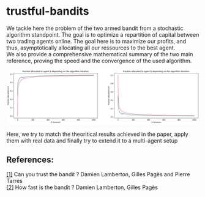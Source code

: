 # trustful-bandits

We tackle here the problem of the two armed bandit from a stochastic algorithm standpoint. The goal is to optimize a repartition of capital between two trading agents online. The goal here is to maximize our profits, and thus, asymptotically allocating all our ressources to the best agent.  
We also provide a comprehensive mathematical summary of the two main reference, proving the speed and the convergence of the used algorithm.


![](data/speed.jpg)


Here, we try to match the theoritical results achieved in the paper, apply them with real data and finally try to extend it to a multi-agent setup  

## References: 
<a href='https://arxiv.org/abs/math/0407128v1 '>[1]</a> Can you trust the bandit ? Damien Lamberton, Gilles Pagès and Pierre Tarrès  
<a href='https://arxiv.org/abs/math/0510351'>[2]</a> How fast is the bandit ? Damien Lamberton, Gilles Pagès